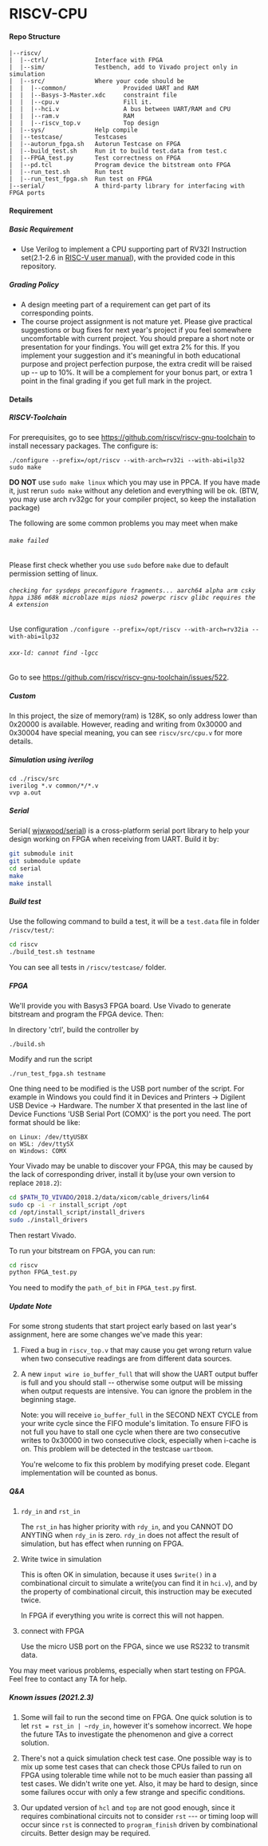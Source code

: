 # RISCV-CPU

#### Repo Structure

```
|--riscv/
|  |--ctrl/             Interface with FPGA
|  |--sim/              Testbench, add to Vivado project only in simulation
|  |--src/              Where your code should be
|  |  |--common/                Provided UART and RAM
|  |  |--Basys-3-Master.xdc     constraint file
|  |  |--cpu.v                  Fill it. 
|  |  |--hci.v                  A bus between UART/RAM and CPU
|  |  |--ram.v                  RAM
|  |  |--riscv_top.v            Top design
|  |--sys/              Help compile
|  |--testcase/         Testcases
|  |--autorun_fpga.sh   Autorun Testcase on FPGA
|  |--build_test.sh     Run it to build test.data from test.c
|  |--FPGA_test.py      Test correctness on FPGA
|  |--pd.tcl            Program device the bitstream onto FPGA
|  |--run_test.sh       Run test
|  |--run_test_fpga.sh  Run test on FPGA
|--serial/              A third-party library for interfacing with FPGA ports
```

#### Requirement

##### Basic Requirement

- Use Verilog to implement a CPU supporting part of RV32I Instruction set(2.1-2.6 in [RISC-V user manual](https://riscv.org//wp-content/uploads/2017/05/riscv-spec-v2.2.pdf)), with the provided code in this repository. 

##### Grading Policy

- A design meeting part of a requirement can get part of its corresponding points. 
- The course project assignment is not mature yet. Please give practical suggestions or bug fixes for next year's project if you feel somewhere uncomfortable with current project. You should prepare a short note or presentation for your findings. You will get extra 2% for this. If you implement your  suggestion and it's meaningful in both educational purpose and project perfection purpose, the extra credit will be raised up -- up to 10%. It will be a complement for your bonus part, or extra 1 point in the final grading if you get full mark in the project.

#### Details

##### RISCV-Toolchain

For prerequisites, go to see https://github.com/riscv/riscv-gnu-toolchain to install necessary packages.
The configure is: 

```
./configure --prefix=/opt/riscv --with-arch=rv32i --with-abi=ilp32
sudo make
```
**DO NOT** use `sudo make linux` which you may use in PPCA. If you have made it, just rerun `sudo make` without any deletion and everything will be ok.
(BTW, you may use arch rv32gc for your compiler project, so keep the installation package)

The following are some common problems you may meet when make

###### `make failed`

Please first check whether you use `sudo` before `make` due to default permission setting of linux.

###### `checking for sysdeps preconfigure fragments... aarch64 alpha arm csky hppa i386 m68k microblaze mips nios2 powerpc riscv glibc requires the A extension`

Use configuration `./configure --prefix=/opt/riscv --with-arch=rv32ia --with-abi=ilp32`

###### `xxx-ld: cannot find -lgcc`

Go to see https://github.com/riscv/riscv-gnu-toolchain/issues/522.

##### Custom

In this project, the size of memory(ram) is 128K, so only address lower than 0x20000 is available. However, reading and writing from 0x30000 and 0x30004 have special meaning, you can see `riscv/src/cpu.v` for more details. 

##### Simulation using iverilog

```
cd ./riscv/src
iverilog *.v common/*/*.v
vvp a.out
```

##### Serial

Serial( [wjwwood/serial](https://github.com/wjwwood/serial)) is a cross-platform serial port library to help your design working on FPGA when receiving from UART. Build it by: 

```bash
git submodule init
git submodule update
cd serial
make
make install
```

##### Build test

Use the following command to build a test, it will be a `test.data` file in folder `/riscv/test/`: 

```bash
cd riscv
./build_test.sh testname
```

You can see all tests in `/riscv/testcase/` folder. 

##### FPGA

We'll provide you with Basys3 FPGA board. Use Vivado to generate bitstream and program the FPGA device. Then:

In directory 'ctrl', build the controller by

```
./build.sh
```

Modify and run the script

```
./run_test_fpga.sh testname
```

One thing need to be modified is the USB port number of the script. For example in Windows you could find it in Devices and Printers -> Digilent USB Device -> Hardware. The number X that presented in the last line of Device Functions 'USB Serial Port (COMX)' is the port you need. The port format should be like:

```
on Linux: /dev/ttyUSBX
on WSL: /dev/ttySX
on Windows: COMX
```

Your Vivado may be unable to discover your FPGA, this may be caused by the lack of corresponding driver, install it by(use your own version to replace `2018.2`): 

```bash
cd $PATH_TO_VIVADO/2018.2/data/xicom/cable_drivers/lin64
sudo cp -i -r install_script /opt
cd /opt/install_script/install_drivers
sudo ./install_drivers
```

Then restart Vivado. 

To run your bitstream on FPGA, you can run: 

```bash
cd riscv
python FPGA_test.py
```

You need to modify the `path_of_bit` in `FPGA_test.py` first. 

##### Update Note

For some strong students that start project early based on last year's assignment, here are some changes we've made this year:

1. Fixed a bug in  `riscv_top.v`  that may cause you get wrong return value when two consecutive readings are from different data sources.

2. A new `input wire io_buffer_full`  that will show the UART output buffer is full and you should stall -- otherwise some output will be missing when output requests are intensive. You can ignore the problem in the beginning stage.

   Note: you will receive `io_buffer_full` in the SECOND NEXT CYCLE from your write cycle since the FIFO module's limitation. To ensure FIFO is not full you have to stall one cycle when there are two consecutive writes to 0x30000 in two consecutive clock, especially when i-cache is on. This problem will be detected in the testcase `uartboom`. 

   You're welcome to fix this problem by modifying preset code. Elegant implementation will be counted as bonus.

##### Q&A

1. `rdy_in` and `rst_in`

   The `rst_in` has higher priority with `rdy_in`, and you CANNOT DO ANYTING when `rdy_in` is zero. `rdy_in` does not affect the result of simulation, but has effect when running on FPGA. 

2. Write twice in simulation

   This is often OK in simulation, because it uses `$write()` in a combinational circuit to simulate a write(you can find it in `hci.v`), and by the property of combinational circuit, this instruction may be executed twice. 

   In FPGA if everything you write is correct this will not happen. 

3. connect with FPGA

   Use the micro USB port on the FPGA, since we use RS232 to transmit data. 

You may meet various problems, especially when start testing on FPGA. Feel free to contact any TA for help.

##### Known issues (2021.2.3)

1. Some will fail to run the second time on FPGA. One quick solution is to let `rst = rst_in | ~rdy_in`, however it's somehow incorrect. We hope the future TAs to investigate the phenomenon and give a correct solution.

2. There's not a quick simulation check test case. One possible way is to mix up some test cases that can check those CPUs failed to run on FPGA using tolerable time while not to be much easier than passing all test cases. We didn't write one yet. Also, it may be hard to design, since some failures occur with only a few strange and specific conditions.

3. Our updated version of `hcl` and `top` are not good enough, since it requires combinational circuits not to consider `rst` --- or timing loop will occur since `rst` is connected to `program_finish` driven by combinational circuits. Better design may be required.